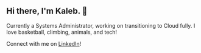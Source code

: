 ## Hi there, I'm Kaleb. 👋

Currently a Systems Administrator, working on transitioning to Cloud fully. I love basketball, climbing, animals, and tech!

Connect with me on [LinkedIn](https://www.linkedin.com/in/kaleb-castillo/)!

